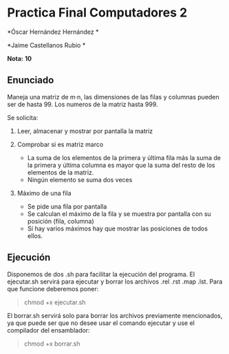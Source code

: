 # Practica Final Computadores 2

*Óscar Hernández Hernández *

*Jaime Castellanos Rubio *

__Nota:__ **10**

## Enunciado
Maneja una matriz de m·n, las dimensiones de las filas y columnas pueden ser de hasta 99. Los numeros de la matriz hasta 999.


Se solicita:

1. Leer, almacenar y mostrar por pantalla la matriz
	
	

2. Comprobar si es matriz marco
	- La suma de los elementos de la primera y última fila más la suma de la primera y última columna es mayor que la suma del resto de los elementos de la matriz.
	- Ningún elemento se suma dos veces

3. Máximo de una fila
	- Se pide una fila por pantalla
	- Se calculan el máximo de la fila y se muestra por pantalla con su posición (fila, columna)
	- Sí hay varios máximos hay que mostrar las posiciones de todos ellos.

## Ejecución
Disponemos de dos .sh para facilitar la ejecución del programa. 
El ejecutar.sh servirá para ejecutar y borrar los archivos .rel .rst .map .lst. Para que funcione deberemos poner:
> chmod +x ejecutar.sh

El borrar.sh servirá solo para borrar los archivos previamente mencionados, ya que puede ser que no desee usar el comando ejecutar y use el compilador del ensamblador:
> chmod +x borrar.sh

